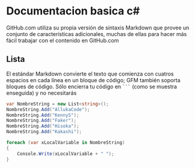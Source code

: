 



Documentacion basica c#
========================

GitHub.com utiliza su propia versión de sintaxis Markdown que provee un
conjunto de características adicionales, muchas de ellas para hacer más fácil
trabajar con el contenido en GitHub.com



## Lista  ##

El estándar Markdown convierte el texto que comienza con cuatros espacios en
cada línea en un bloque de código; GFM también soporta bloques de código. Sólo
encierra tu código en ```` ``` ```` (como se muestra enseguida) y no necesitarás
```csharp
var NombreString = new List<string>();
NombreString.Add("AllukaCode");
NombreString.Add("KennyS");
NombreString.Add("Faker");
NombreString.Add("Hisoka");
NombreString.Add("Kakashi");

foreach (var xLocalVariable in NombreString)
{
    Console.Write(xLocalVariable + " ");
}
```

